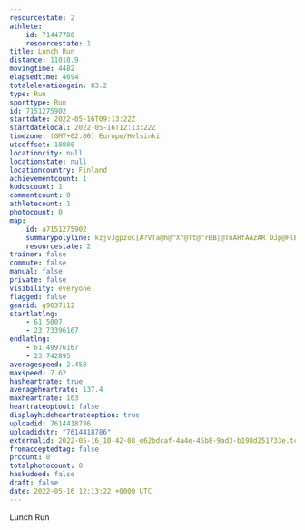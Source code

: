 ```yaml
---
resourcestate: 2
athlete:
    id: 71447788
    resourcestate: 1
title: Lunch Run
distance: 11018.9
movingtime: 4482
elapsedtime: 4694
totalelevationgain: 83.2
type: Run
sporttype: Run
id: 7151275902
startdate: 2022-05-16T09:13:22Z
startdatelocal: 2022-05-16T12:13:22Z
timezone: (GMT+02:00) Europe/Helsinki
utcoffset: 10800
locationcity: null
locationstate: null
locationcountry: Finland
achievementcount: 1
kudoscount: 1
commentcount: 0
athletecount: 1
photocount: 0
map:
    id: a7151275902
    summarypolyline: kzjvJgpzoC[A?VTa@h@^Xf@Tt@^rBB|@TnAHfAAzAR`DJp@FlBC|EUrD@j@[~D@bB\rAe@L_@k@OEOL[x@]DGNa@k@Dl@Ez@Yd@Wz@U^OjAaB`EM|@o@rAQj@KjASt@m@nAGp@Ql@Wd@_ArDe@~@U`A_@v@Mj@yAbFuAfEe@~Bc@tAe@nDYtAG~@WdAg@bDa@nE[vAi@xD?Ty@bFQtAAh@y@zFOhBk@nDQtBUdFEvB@z@MfAQx@Od@[\?|ADd@El@[tA]jC]h@GTCzAQbAWfDKpEK|@GlBUt@[|CW`BSdCQ`AGzA}@dGCnADDBr@Sl@q@zCKnAWlAIbBOZc@hC]rD_@xBWzCDxCUzAC`ASdAMdBItBG\QpF_@hEWbFY`BWjFWvAS\iBwAo@K[Rm@|Be@rCcAxEg@hAc@fBq@vAOv@s@d@]mAU@]b@Yz@kA~BW\aAuBgA}@@Js@~@_@bAAh@e@j@k@`BQ`AUHi@xA[\u@wAaAcDy@cBq@sB]_@Yk@Ic@}DuHk@aC@Yv@iBh@wAR}@vAqDrAwEnAcDt@eE\NTVt@lD`@~@pDhBp@QTg@z@k@lDIxCo@lA@pB`Az@RnDGpBiAfAuA^q@hAeOBkBToE?YQo@VoFfAoH^iDXkANsC`@}CXcAFo@Tu@PyAJ[p@oAF_@bAAh@i@f@uAdAsEYaA[W?s@XkA`@aDp@wD~@wIBi@Zi@b@iDPcB?w@LuCGoAz@kEc@{BT}DKwADoAf@qEb@eBl@uEf@aBJsAL_@\kCGm@SQSAMWV}CMe@Wg@ALCSBUCGM\IrAY`A[|AMD]nAKMUoALyAKkAAu@RqEb@iDAg@\qATc@j@aDHINs@DEDLFb@{@aAm@aA_@a@KAURI\YjCIlBFRJFRY^{DfBgKIe@Wc@_@gAU}CHcC`@mDX}DB_AMcC_AmDGy@@a@Ls@p@kBd@yBp@yB^mDLg@RSdA?bB_BfAHXc@Ro@U{AAe@\wHEo@]uBYaFLa@XA`@t@f@b@jA@VoADiBCi@_@uBYkEYsAk@gGCuAJm@Vk@fAc@^c@|A}@`AuARq@HI@J\w@g@}EQgDc@_OhAhBFm@RWPALVLDxCgAlB]HGVe@jA]
    resourcestate: 2
trainer: false
commute: false
manual: false
private: false
visibility: everyone
flagged: false
gearid: g9037112
startlatlng:
    - 61.5007
    - 23.73396167
endlatlng:
    - 61.49976167
    - 23.742895
averagespeed: 2.458
maxspeed: 7.62
hasheartrate: true
averageheartrate: 137.4
maxheartrate: 163
heartrateoptout: false
displayhideheartrateoption: true
uploadid: 7614418786
uploadidstr: "7614418786"
externalid: 2022-05-16_10-42-08_e62bdcaf-4a4e-45b8-9ad3-b198d251733e.tcx
fromacceptedtag: false
prcount: 0
totalphotocount: 0
haskudoed: false
draft: false
date: 2022-05-16 12:13:22 +0000 UTC
---
```

Lunch Run